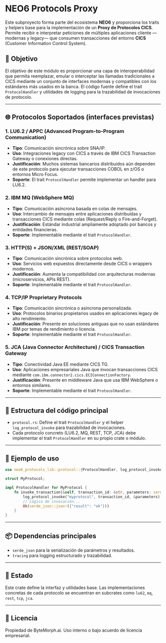 # NEO6 Protocols Proxy

Este subproyecto forma parte del ecosistema **NEO6** y proporciona los traits y helpers base para la implementación de un **Proxy de Protocolos CICS**. Permite recibir e interpretar peticiones de múltiples aplicaciones cliente —modernas y legacy— que consumen transacciones del entorno **CICS** (Customer Information Control System).

## 🎯 Objetivo

El objetivo de este módulo es proporcionar una capa de interoperabilidad que permita reemplazar, emular o interceptar las llamadas tradicionales a CICS mediante un conjunto de interfaces modernas y compatibles con los estándares más usados en la banca. El código fuente define el trait `ProtocolHandler` y utilidades de logging para la trazabilidad de invocaciones de protocolo.

---

## 🌐 Protocolos Soportados (interfaces previstas)

### 1. **LU6.2 / APPC (Advanced Program-to-Program Communication)**
- **Tipo**: Comunicación sincrónica sobre SNA/IP.
- **Uso**: Integraciones legacy con CICS a través de IBM CICS Transaction Gateway o conexiones directas.
- **Justificación**: Muchos sistemas bancarios distribuidos aún dependen de este protocolo para ejecutar transacciones COBOL en z/OS o entornos Micro Focus.
- **Soporte**: El trait `ProtocolHandler` permite implementar un handler para LU6.2.

### 2. **IBM MQ (WebSphere MQ)**
- **Tipo**: Comunicación asíncrona basada en colas de mensajes.
- **Uso**: Intercambio de mensajes entre aplicaciones distribuidas y transacciones CICS mediante colas (Request/Reply o Fire-and-Forget).
- **Justificación**: Estándar industrial ampliamente adoptado por bancos y entidades financieras.
- **Soporte**: Implementable mediante el trait `ProtocolHandler`.

### 3. **HTTP(S) + JSON/XML (REST/SOAP)**
- **Tipo**: Comunicación sincrónica sobre protocolos web.
- **Uso**: Servicios web expuestos directamente desde CICS o wrappers modernos.
- **Justificación**: Aumenta la compatibilidad con arquitecturas modernas (microservicios, APIs REST).
- **Soporte**: Implementable mediante el trait `ProtocolHandler`.

### 4. **TCP/IP Proprietary Protocols**
- **Tipo**: Comunicación sincrónica o asíncrona personalizada.
- **Uso**: Protocolos binarios propietarios usados en aplicaciones legacy de alto rendimiento.
- **Justificación**: Presente en soluciones antiguas que no usan estándares IBM por temas de rendimiento o licencia.
- **Soporte**: Implementable mediante el trait `ProtocolHandler`.

### 5. **JCA (Java Connector Architecture) / CICS Transaction Gateway**
- **Tipo**: Conectividad Java EE mediante CICS TG.
- **Uso**: Aplicaciones empresariales Java que invocan transacciones CICS mediante `com.ibm.connector2.cics.ECIConnectionFactory`.
- **Justificación**: Presente en middleware Java que usa IBM WebSphere o entornos similares.
- **Soporte**: Implementable mediante el trait `ProtocolHandler`.

---

## 🧩 Estructura del código principal

- `protocol.rs`: Define el trait `ProtocolHandler` y el helper `log_protocol_invoke` para trazabilidad de invocaciones.
- Cada protocolo concreto (LU6.2, MQ, REST, TCP, JCA) debe implementar el trait `ProtocolHandler` en su propio crate o módulo.

---

## 📝 Ejemplo de uso

```rust
use neo6_protocols_lib::protocol::{ProtocolHandler, log_protocol_invoke};

struct MyProtocol;

impl ProtocolHandler for MyProtocol {
    fn invoke_transaction(&self, transaction_id: &str, parameters: serde_json::Value) -> Result<serde_json::Value, String> {
        log_protocol_invoke("myprotocol", transaction_id, &parameters);
        // Lógica de invocación...
        Ok(serde_json::json!({"result": "ok"}))
    }
}
```

---

## 📦 Dependencias principales

- `serde_json` para la serialización de parámetros y resultados.
- `tracing` para logging estructurado y trazabilidad.

---

## 🚦 Estado

Este crate define la interfaz y utilidades base. Las implementaciones concretas de cada protocolo se encuentran en subcrates como `lu62`, `mq`, `rest`, `tcp`, `jca`.

---

## 🚀 Licencia

Propiedad de ByteMorph.ai. Uso interno o bajo acuerdo de licencia empresarial.